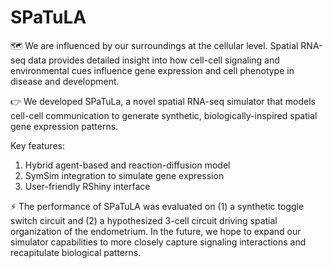 # SPaTuLA
🗺️ We are influenced by our surroundings at the cellular level. Spatial RNA-seq data provides detailed insight into how cell-cell signaling and environmental cues influence gene expression and cell phenotype in disease and development. 

👉 We developed SPaTuLa, a novel spatial RNA-seq simulator that models cell-cell communication to generate synthetic, biologically-inspired spatial gene expression patterns. 

Key features:
1. Hybrid agent-based and reaction-diffusion model 
2. SymSim integration to simulate gene expression
3. User-friendly RShiny interface 

⚡️ The performance of SPaTuLA was evaluated on (1) a synthetic toggle switch circuit and (2) a hypothesized 3-cell circuit driving spatial organization of the endometrium. In the future, we hope to expand our simulator capabilities to more closely capture signaling interactions and recapitulate biological patterns. 
